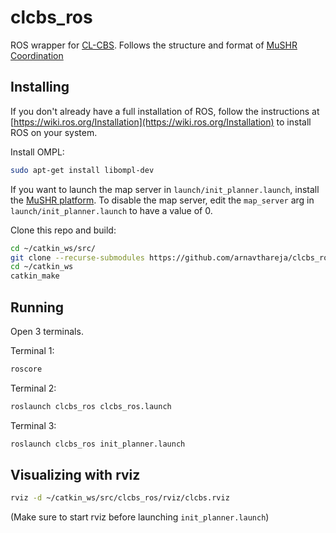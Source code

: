 # clcbs_ros

ROS wrapper for [CL-CBS](https://github.com/APRIL-ZJU/CL-CBS). Follows the structure and format of [MuSHR Coordination](https://github.com/prl-mushr/mushr_coordination)

## Installing

If you don't already have a full installation of ROS, follow the instructions at [https://wiki.ros.org/Installation](https://wiki.ros.org/Installation) to install ROS on your system.

Install OMPL:

```bash
sudo apt-get install libompl-dev
```

If you want to launch the map server in `launch/init_planner.launch`, install the [MuSHR platform](https://mushr.io/tutorials/quickstart/). To disable the map server, edit the `map_server` arg in `launch/init_planner.launch` to have a value of 0.

Clone this repo and build:

```bash
cd ~/catkin_ws/src/  
git clone --recurse-submodules https://github.com/arnavthareja/clcbs_ros.git
cd ~/catkin_ws
catkin_make
```

## Running

Open 3 terminals.

Terminal 1:

```bash
roscore
```

Terminal 2:

```bash
roslaunch clcbs_ros clcbs_ros.launch
```

Terminal 3:

```bash
roslaunch clcbs_ros init_planner.launch
```

## Visualizing with rviz

```bash
rviz -d ~/catkin_ws/src/clcbs_ros/rviz/clcbs.rviz
```

(Make sure to start rviz before launching `init_planner.launch`)
